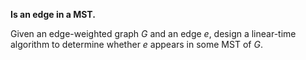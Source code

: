 **Is an edge in a MST.** 

Given an edge-weighted graph *G* and an edge *e*, design a linear-time algorithm to determine whether *e* appears in some MST of *G*.


